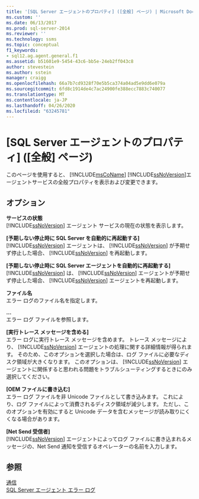 ```yaml
---
title: '[SQL Server エージェントのプロパティ] ([全般] ページ) | Microsoft Docs'
ms.custom: ''
ms.date: 06/13/2017
ms.prod: sql-server-2014
ms.reviewer: ''
ms.technology: ssms
ms.topic: conceptual
f1_keywords:
- sql12.ag.agent.general.f1
ms.assetid: b51601e9-5454-43c6-bb5e-24eb2ff043c8
author: stevestein
ms.author: sstein
manager: craigg
ms.openlocfilehash: 66a7b7cd9328f70e5b5ca374a04ad5e9dd6e079a
ms.sourcegitcommit: 6fd8c1914de4c7ac24900fe388ecc7883c740077
ms.translationtype: MT
ms.contentlocale: ja-JP
ms.lasthandoff: 04/26/2020
ms.locfileid: "63245781"
---
```

# <a name="sql-server-agent-properties-general-page"></a>[SQL Server エージェントのプロパティ] ([全般] ページ)
  このページを使用すると、 [!INCLUDE[msCoName](../../includes/msconame-md.md)] [!INCLUDE[ssNoVersion](../../includes/ssnoversion-md.md)]エージェントサービスの全般プロパティを表示および変更できます。  
  
## <a name="options"></a>オプション  
 **サービスの状態**  
 [!INCLUDE[ssNoVersion](../../includes/ssnoversion-md.md)] エージェント サービスの現在の状態を表示します。  
  
 **[予期しない停止時に SQL Server を自動的に再起動する]**  
 [!INCLUDE[ssNoVersion](../../includes/ssnoversion-md.md)] エージェントは、 [!INCLUDE[ssNoVersion](../../includes/ssnoversion-md.md)] が予期せず停止した場合、 [!INCLUDE[ssNoVersion](../../includes/ssnoversion-md.md)] を再起動します。  
  
 **[予期しない停止時に SQL Server エージェントを自動的に再起動する]**  
 [!INCLUDE[ssNoVersion](../../includes/ssnoversion-md.md)] は、 [!INCLUDE[ssNoVersion](../../includes/ssnoversion-md.md)] エージェントが予期せず停止した場合、 [!INCLUDE[ssNoVersion](../../includes/ssnoversion-md.md)] エージェントを再起動します。  
  
 **ファイル名**  
 エラー ログのファイル名を指定します。  
  
 **...**  
 エラー ログ ファイルを参照します。  
  
 **[実行トレース メッセージを含める]**  
 エラー ログに実行トレース メッセージを含めます。 トレース メッセージにより、 [!INCLUDE[ssNoVersion](../../includes/ssnoversion-md.md)] エージェントの処理に関する詳細情報が得られます。 そのため、このオプションを選択した場合は、ログ ファイルに必要なディスク領域が大きくなります。 このオプションは、 [!INCLUDE[ssNoVersion](../../includes/ssnoversion-md.md)] エージェントに関係すると思われる問題をトラブルシューティングするときにのみ選択してください。  
  
 **[OEM ファイルに書き込む]**  
 エラー ログ ファイルを非 Unicode ファイルとして書き込みます。 これにより、ログ ファイルによって消費されるディスク領域が減少します。 ただし、このオプションを有効にすると Unicode データを含むメッセージが読み取りにくくなる場合があります。  
  
 **[Net Send 受信者]**  
 [!INCLUDE[ssNoVersion](../../includes/ssnoversion-md.md)] エージェントによってログ ファイルに書き込まれるメッセージの、Net Send 通知を受信するオペレーターの名前を入力します。  
  
## <a name="see-also"></a>参照  
 [通信](operators.md)   
 [SQL Server エージェント エラー ログ](sql-server-agent-error-log.md)  
  
  
